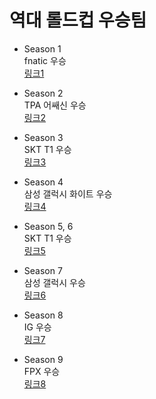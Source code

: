 # 역대 롤드컵 우승팀

+ Season 1  
fnatic 우승  
[링크1](https://search.pstatic.net/common/?src=http%3A%2F%2Fcafefiles.naver.net%2FMjAxNzA1MTJfMjcy%2FMDAxNDk0NTk2Njg5OTk0.ieu_6nlj-7UJJWH1cNLWlsIQRC8S_pqVeAooGlqeMU0g.D5_F2vwhzlnj_1ofx46-Zj70P0WpNbQvMjL0hJHcGz4g.JPEG.shiny0604%2FexternalFile.jpg&type=b400)
   
+ Season 2  
TPA 어쌔신 우승  
[링크2](https://search.pstatic.net/common/?src=http%3A%2F%2Fimgnews.naver.net%2Fimage%2F236%2F2012%2F10%2F11%2F1349934322_1_59_20121011155115.jpg&type=sc960_832)

+ Season 3  
SKT T1 우승  
[링크3](https://search.pstatic.net/common/?src=http%3A%2F%2Fblogfiles.naver.net%2F20151005_271%2Fharry2002124_14440542849946O1nF_PNG%2F1.png&type=sc960_832)

+ Season 4  
삼성 갤럭시 화이트 우승  
[링크4](https://search.pstatic.net/common/?src=http%3A%2F%2Fimgnews.naver.net%2Fimage%2F015%2F2013%2F09%2F08%2F201309088320v_CA.7827454.1_59_20130908191002.jpg&type=sc960_832)

+ Season 5, 6  
SKT T1 우승  
[링크5](https://search.pstatic.net/common/?src=http%3A%2F%2Fblogfiles.naver.net%2F20151005_271%2Fharry2002124_14440542849946O1nF_PNG%2F1.png&type=sc960_832)

+ Season 7  
삼성 갤럭시 우승  
[링크6](https://search.pstatic.net/common/?src=http%3A%2F%2Fimgnews.naver.net%2Fimage%2F015%2F2013%2F09%2F08%2F201309088320v_CA.7827454.1_59_20130908191002.jpg&type=sc960_832)

+ Season 8  
IG 우승  
[링크7](https://search.pstatic.net/common/?src=http%3A%2F%2Fblogfiles.naver.net%2FMjAyMDA0MDlfODAg%2FMDAxNTg2MzY5NjAyODQ5.2F_WwxDECEGXkgruYo0SnYTR1K7qXlZ9LYL_mVs9Yf8g.y2bydJ0GF3ICJldtf2XKsy48I9gbX6b0XexCToYO_gEg.PNG.eieh8pc5m%2F23.png&type=sc960_832)

+ Season 9  
FPX 우승  
[링크8](https://search.pstatic.net/common/?src=http%3A%2F%2Fpost.phinf.naver.net%2FMjAyMDA0MjdfMzYg%2FMDAxNTg3OTc3NDE4NDA3.NDeTGiD5j6oBY0W7J6_Ij3ZvLpMSZXJIaUsQ67PGXVsg.Y-TRuRB0oM4-hThLP-wE-lxX_C654kPgXSUZt5hnlCAg.JPEG%2FIN5mgGm-UP91l0RuRMPdMllZgBCE.jpg&type=b400)





